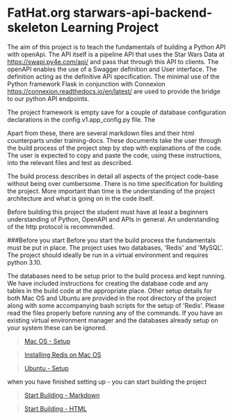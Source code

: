 # FatHat.org starwars-api-backend-skeleton Learning Project

The aim of this project is to teach the fundamentals of building a Python API with openApi. The API itself 
is a pipeline API that uses the Star Wars Data at https://swapi.py4e.com/api/ and pass that through this API to 
clients. The openAPI enables the use of a Swagger definition and User interface. The definition acting as the definitive 
APi specification. The minimal use of the Python framework Flask in conjunction with Connexion https://connexion.readthedocs.io/en/latest/
are used to provide the bridge to our python API endpoints.

The project framework is empty save for a couple of database configuration declarations in the config.v1.app_config.py file. The

Apart from these, there are several markdown files and their html counterparts under training-docs. These documents take the user through the build process 
of the project step by step with explanations of the code. The user is expected to copy and paste the code, using these
instructions, into the relevant files and test as described. 

The build process describes in detail all aspects of the project code-base without being over cumbersome. There is no time
specification for building the project. More important than time is the understanding of the project architecture and what is going on in the code itself. 

Before building this project the student must have at least a beginners understanding of Python, OpenAPI and APIs in general. An understanding of the http protocol is
recommended.

###Before you start
Before you start the build process the fundamentals must be put in place. The project uses two databases, 'Redis' and 'MySQL'. The project should
ideally be run in a virtual environment and requires python 3.10.

The databases need to be setup prior to the build process and kept running. We have included instructions for creating the database code and any tables
in the build code at the appropriate place. Other setup details for both Mac OS and Ubuntu are provided in the root directory of the project
along with some accompanying bash scripts for the setup of 'Redis'. Please read the files properly before running any of the commands.
If you have an existing virtual environment manager and the databases already setup on your system these can be ignored.

>[Mac OS - Setup](mac_setup.md)

>[Installing Redis on Mac OS](mac-redis.sh)

>[Ubuntu - Setup](ubuntu_setup.md)

when you have finished setting up - you can start building the project

>[Start Building - Markdown](training-docs/intro.md)

>[Start Building - HTML](training-docs/hitml-docs/intro.html)
